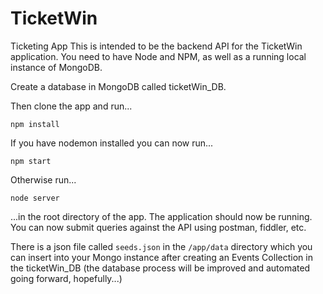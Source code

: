 # TicketWin
Ticketing App
This is intended to be the backend API for the TicketWin application. You need to have Node and NPM, as well as a running local instance of MongoDB. 

Create a database in MongoDB called ticketWin_DB.

Then clone the app and run...

<code>npm install</code>

If you have nodemon installed you can now run...

<code>npm start</code>

Otherwise run...

<code>node server</code>

...in the root directory of the app. The application should now be running. You can now submit queries against the API using postman, fiddler, etc. 

There is a json file called <code>seeds.json</code> in the <code>/app/data</code> directory which you can insert into your Mongo instance after creating an Events Collection in the ticketWin_DB (the database process will be improved and automated going forward, hopefully...)
